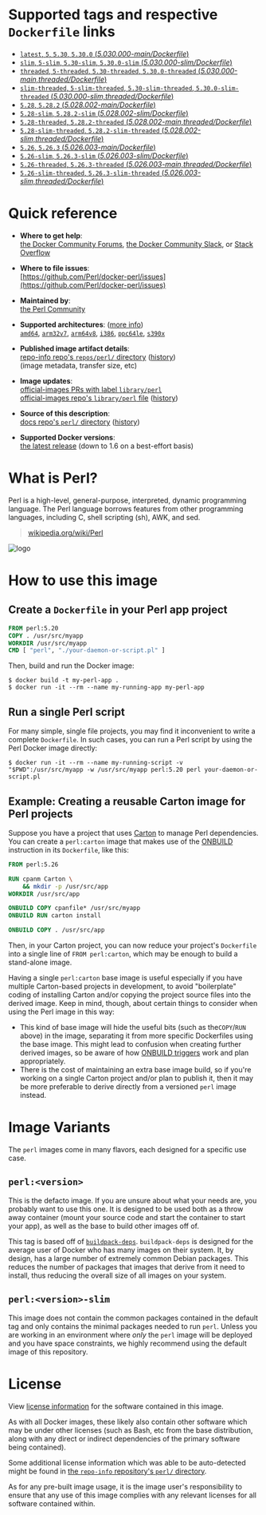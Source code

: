 <!--

********************************************************************************

WARNING:

    DO NOT EDIT "perl/README.md"

    IT IS AUTO-GENERATED

    (from the other files in "perl/" combined with a set of templates)

********************************************************************************

-->

# Supported tags and respective `Dockerfile` links

-	[`latest`, `5`, `5.30`, `5.30.0` (*5.030.000-main/Dockerfile*)](https://github.com/perl/docker-perl/blob/92233bc5293c2eb17f3019f329cc67fd96d92bcf/5.030.000-main/Dockerfile)
-	[`slim`, `5-slim`, `5.30-slim`, `5.30.0-slim` (*5.030.000-slim/Dockerfile*)](https://github.com/perl/docker-perl/blob/92233bc5293c2eb17f3019f329cc67fd96d92bcf/5.030.000-slim/Dockerfile)
-	[`threaded`, `5-threaded`, `5.30-threaded`, `5.30.0-threaded` (*5.030.000-main,threaded/Dockerfile*)](https://github.com/perl/docker-perl/blob/92233bc5293c2eb17f3019f329cc67fd96d92bcf/5.030.000-main,threaded/Dockerfile)
-	[`slim-threaded`, `5-slim-threaded`, `5.30-slim-threaded`, `5.30.0-slim-threaded` (*5.030.000-slim,threaded/Dockerfile*)](https://github.com/perl/docker-perl/blob/92233bc5293c2eb17f3019f329cc67fd96d92bcf/5.030.000-slim,threaded/Dockerfile)
-	[`5.28`, `5.28.2` (*5.028.002-main/Dockerfile*)](https://github.com/perl/docker-perl/blob/92233bc5293c2eb17f3019f329cc67fd96d92bcf/5.028.002-main/Dockerfile)
-	[`5.28-slim`, `5.28.2-slim` (*5.028.002-slim/Dockerfile*)](https://github.com/perl/docker-perl/blob/92233bc5293c2eb17f3019f329cc67fd96d92bcf/5.028.002-slim/Dockerfile)
-	[`5.28-threaded`, `5.28.2-threaded` (*5.028.002-main,threaded/Dockerfile*)](https://github.com/perl/docker-perl/blob/92233bc5293c2eb17f3019f329cc67fd96d92bcf/5.028.002-main,threaded/Dockerfile)
-	[`5.28-slim-threaded`, `5.28.2-slim-threaded` (*5.028.002-slim,threaded/Dockerfile*)](https://github.com/perl/docker-perl/blob/92233bc5293c2eb17f3019f329cc67fd96d92bcf/5.028.002-slim,threaded/Dockerfile)
-	[`5.26`, `5.26.3` (*5.026.003-main/Dockerfile*)](https://github.com/perl/docker-perl/blob/92233bc5293c2eb17f3019f329cc67fd96d92bcf/5.026.003-main/Dockerfile)
-	[`5.26-slim`, `5.26.3-slim` (*5.026.003-slim/Dockerfile*)](https://github.com/perl/docker-perl/blob/92233bc5293c2eb17f3019f329cc67fd96d92bcf/5.026.003-slim/Dockerfile)
-	[`5.26-threaded`, `5.26.3-threaded` (*5.026.003-main,threaded/Dockerfile*)](https://github.com/perl/docker-perl/blob/92233bc5293c2eb17f3019f329cc67fd96d92bcf/5.026.003-main,threaded/Dockerfile)
-	[`5.26-slim-threaded`, `5.26.3-slim-threaded` (*5.026.003-slim,threaded/Dockerfile*)](https://github.com/perl/docker-perl/blob/92233bc5293c2eb17f3019f329cc67fd96d92bcf/5.026.003-slim,threaded/Dockerfile)

# Quick reference

-	**Where to get help**:  
	[the Docker Community Forums](https://forums.docker.com/), [the Docker Community Slack](https://blog.docker.com/2016/11/introducing-docker-community-directory-docker-community-slack/), or [Stack Overflow](https://stackoverflow.com/search?tab=newest&q=docker)

-	**Where to file issues**:  
	[https://github.com/Perl/docker-perl/issues](https://github.com/Perl/docker-perl/issues)

-	**Maintained by**:  
	[the Perl Community](https://github.com/Perl/docker-perl)

-	**Supported architectures**: ([more info](https://github.com/docker-library/official-images#architectures-other-than-amd64))  
	[`amd64`](https://hub.docker.com/r/amd64/perl/), [`arm32v7`](https://hub.docker.com/r/arm32v7/perl/), [`arm64v8`](https://hub.docker.com/r/arm64v8/perl/), [`i386`](https://hub.docker.com/r/i386/perl/), [`ppc64le`](https://hub.docker.com/r/ppc64le/perl/), [`s390x`](https://hub.docker.com/r/s390x/perl/)

-	**Published image artifact details**:  
	[repo-info repo's `repos/perl/` directory](https://github.com/docker-library/repo-info/blob/master/repos/perl) ([history](https://github.com/docker-library/repo-info/commits/master/repos/perl))  
	(image metadata, transfer size, etc)

-	**Image updates**:  
	[official-images PRs with label `library/perl`](https://github.com/docker-library/official-images/pulls?q=label%3Alibrary%2Fperl)  
	[official-images repo's `library/perl` file](https://github.com/docker-library/official-images/blob/master/library/perl) ([history](https://github.com/docker-library/official-images/commits/master/library/perl))

-	**Source of this description**:  
	[docs repo's `perl/` directory](https://github.com/docker-library/docs/tree/master/perl) ([history](https://github.com/docker-library/docs/commits/master/perl))

-	**Supported Docker versions**:  
	[the latest release](https://github.com/docker/docker-ce/releases/latest) (down to 1.6 on a best-effort basis)

# What is Perl?

Perl is a high-level, general-purpose, interpreted, dynamic programming language. The Perl language borrows features from other programming languages, including C, shell scripting (sh), AWK, and sed.

> [wikipedia.org/wiki/Perl](https://en.wikipedia.org/wiki/Perl)

![logo](https://raw.githubusercontent.com/docker-library/docs/2f0c63f66919d5f310ba8357cec5f12d93ef4208/perl/logo.png)

# How to use this image

## Create a `Dockerfile` in your Perl app project

```dockerfile
FROM perl:5.20
COPY . /usr/src/myapp
WORKDIR /usr/src/myapp
CMD [ "perl", "./your-daemon-or-script.pl" ]
```

Then, build and run the Docker image:

```console
$ docker build -t my-perl-app .
$ docker run -it --rm --name my-running-app my-perl-app
```

## Run a single Perl script

For many simple, single file projects, you may find it inconvenient to write a complete `Dockerfile`. In such cases, you can run a Perl script by using the Perl Docker image directly:

```console
$ docker run -it --rm --name my-running-script -v "$PWD":/usr/src/myapp -w /usr/src/myapp perl:5.20 perl your-daemon-or-script.pl
```

## Example: Creating a reusable Carton image for Perl projects

Suppose you have a project that uses [Carton](https://metacpan.org/pod/Carton) to manage Perl dependencies. You can create a `perl:carton` image that makes use of the [ONBUILD](https://docs.docker.com/engine/reference/builder/#onbuild) instruction in its `Dockerfile`, like this:

```dockerfile
FROM perl:5.26

RUN cpanm Carton \
    && mkdir -p /usr/src/app
WORKDIR /usr/src/app

ONBUILD COPY cpanfile* /usr/src/myapp
ONBUILD RUN carton install

ONBUILD COPY . /usr/src/app
```

Then, in your Carton project, you can now reduce your project's `Dockerfile` into a single line of `FROM perl:carton`, which may be enough to build a stand-alone image.

Having a single `perl:carton` base image is useful especially if you have multiple Carton-based projects in development, to avoid "boilerplate" coding of installing Carton and/or copying the project source files into the derived image. Keep in mind, though, about certain things to consider when using the Perl image in this way:

-	This kind of base image will hide the useful bits (such as the`COPY`/`RUN` above) in the image, separating it from more specific Dockerfiles using the base image. This might lead to confusion when creating further derived images, so be aware of how [ONBUILD triggers](https://docs.docker.com/engine/reference/builder/#onbuild) work and plan appropriately.
-	There is the cost of maintaining an extra base image build, so if you're working on a single Carton project and/or plan to publish it, then it may be more preferable to derive directly from a versioned `perl` image instead.

# Image Variants

The `perl` images come in many flavors, each designed for a specific use case.

## `perl:<version>`

This is the defacto image. If you are unsure about what your needs are, you probably want to use this one. It is designed to be used both as a throw away container (mount your source code and start the container to start your app), as well as the base to build other images off of.

This tag is based off of [`buildpack-deps`](https://hub.docker.com/_/buildpack-deps/). `buildpack-deps` is designed for the average user of Docker who has many images on their system. It, by design, has a large number of extremely common Debian packages. This reduces the number of packages that images that derive from it need to install, thus reducing the overall size of all images on your system.

## `perl:<version>-slim`

This image does not contain the common packages contained in the default tag and only contains the minimal packages needed to run `perl`. Unless you are working in an environment where *only* the `perl` image will be deployed and you have space constraints, we highly recommend using the default image of this repository.

# License

View [license information](http://dev.perl.org/licenses/) for the software contained in this image.

As with all Docker images, these likely also contain other software which may be under other licenses (such as Bash, etc from the base distribution, along with any direct or indirect dependencies of the primary software being contained).

Some additional license information which was able to be auto-detected might be found in [the `repo-info` repository's `perl/` directory](https://github.com/docker-library/repo-info/tree/master/repos/perl).

As for any pre-built image usage, it is the image user's responsibility to ensure that any use of this image complies with any relevant licenses for all software contained within.
